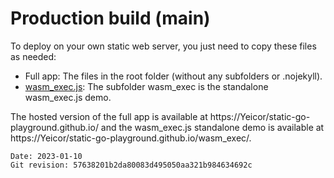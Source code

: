 # Production build (main)

To deploy on your own static web server, you just need to copy these files as needed:

- Full app: The files in the root folder (without any subfolders or .nojekyll).
- [wasm_exec.js](wasm_exec/wasm_exec.js): The subfolder wasm_exec is the standalone wasm_exec.js demo.

The hosted version of the full app is available at https://Yeicor/static-go-playground.github.io/ and the 
wasm_exec.js standalone demo is available at https://Yeicor/static-go-playground.github.io/wasm_exec/.

```
Date: 2023-01-10
Git revision: 57638201b2da80083d495050aa321b984634692c
```
